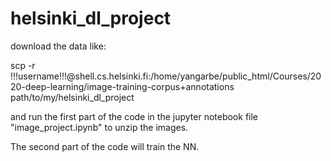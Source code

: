 # helsinki_dl_project
download the data like:

  scp -r !!!username!!!@shell.cs.helsinki.fi:/home/yangarbe/public_html/Courses/2020-deep-learning/image-training-corpus+annotations path/to/my/helsinki_dl_project

and run the first part of the code in the jupyter notebook file "image_project.ipynb" to unzip the images.

The second part of the code will train the NN.
